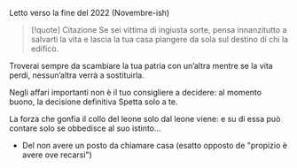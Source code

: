 Letto verso la fine del 2022 (Novembre-ish)

>[!quote] Citazione
>Se sei vittima di ingiusta sorte,
pensa innanzitutto a salvarti la vita
e lascia la tua casa piangere da sola
sul destino di chi la edificò.
>
Troverai sempre da scambiare
la tua patria con un’altra
mentre se la vita perdi,
nessun’altra verrà a sostituirla.
>
Negli affari importanti
non è il tuo consigliere a decidere:
al momento buono, la decisione definitiva
Spetta solo a te.
>
La forza che gonfia il collo del leone
solo dal leone viene:
e su di essa può contare
solo se obbedisce al suo istinto…

- Del non avere un posto da chiamare casa (esatto opposto de "propizio è avere ove recarsi")